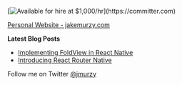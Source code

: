 [![Available for hire at $1,000/hr]([https://img.shields.io/badge/Committer-hire%20me%20for%20%241000%2Fhr-red](https://img.shields.io/badge/Committer-hire%20me%20for%20%241,000%2Fhr-red))](https://committer.com)



[Personal Website - jakemurzy.com](https://jakemurzy.com)

**Latest Blog Posts**
- [Implementing FoldView in React Native](https://commitocracy.com/implementing-foldview-in-react-native-e970011f98b8)
- [Introducing React Router Native](https://commitocracy.com/introducing-react-router-native-b02e76b8ca5d)

Follow me on Twitter [@jmurzy](https://twitter.com/jmurzy)
